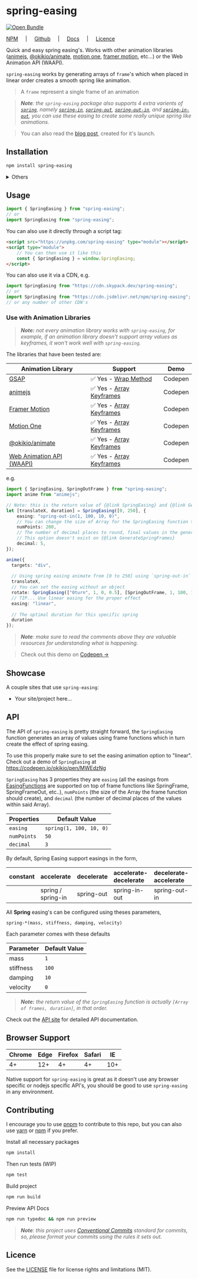 # spring-easing

[![Open Bundle](https://bundle.js.org/badge-light.svg)](https://bundle.js.org/?q=spring-easing&bundle)

[NPM](https://www.npmjs.com/package/spring-easing) <span style="padding-inline: 1rem">|</span> [Github](https://github.com/okikio/spring-easing#readme) <span style="padding-inline: 1rem">|</span> [Docs](https://spring-easing.okikio.dev) <span style="padding-inline: 1rem">|</span> [Licence](./LICENSE)  


Quick and easy spring easing's. Works with other animation libraries ([animejs](https://animejs.com/), [@okikio/animate](http://npmjs.com/@okikio/animate), [motion one](https://motion.dev/), [framer motion](https://www.framer.com/docs/animation/), etc...)  or the Web Animation API (WAAPI).

`spring-easing` works by generating arrays of `frame`'s  which when placed in linear order creates a smooth spring like animation.

> A `frame` represent a single frame of an animation 

> _**Note**: the `spring-easing` package also supports 4 extra varients of [`spring`](https://spring-easing.okikio.dev/modules.html#SpringFrame), namely [`spring-in`](https://spring-easing.okikio.dev/modules.html#SpringInFrame), [`spring-out`](https://spring-easing.okikio.dev/modules.html#SpringOutFrame), [`spring-out-in`](https://spring-easing.okikio.dev/modules.html#SpringOutInFrame), and [`spring-in-out`](https://spring-easing.okikio.dev/modules.html#SpringInOutFrame), you can use these easing to create some really unique spring like animations._

> You can also read the [blog post](https://blog.okikio.dev/spring-easing), created for it's launch. 

## Installation
```bash
npm install spring-easing
```

<details>
    <summary>Others</summary>

```bash
yarn add spring-easing
```

or 

```bash
pnpm install spring-easing
```
</details>

## Usage

```ts
import { SpringEasing } from "spring-easing";
// or 
import SpringEasing from "spring-easing";
```

You can also use it directly through a script tag:
```html
<script src="https://unpkg.com/spring-easing" type="module"></script>
<script type="module">
    // You can then use it like this
    const { SpringEasing } = window.SpringEasing; 
</script>
```

You can also use it via a CDN, e.g.
```ts
import SpringEasing from "https://cdn.skypack.dev/spring-easing";
// or 
import SpringEasing from "https://cdn.jsdelivr.net/npm/spring-easing";
// or any number of other CDN's
```

### Use with Animation Libraries

> _**Note:** not every animation library works with `spring-easing`, for example, if an animation library doesn't support array values as keyframes, it won't work well with `spring-easing`._

The libraries that have been tested are:

| Animation Library                                                                                | Support                                                                                                         | Demo    |
| ------------------------------------------------------------------------------------------------ | --------------------------------------------------------------------------------------------------------------- | ------- |
| [GSAP](https://greensock.com/)                                                                   | ✅ Yes - [Wrap Method](https://greensock.com/docs/v3/GSAP/UtilityMethods/wrap())                                 | Codepen |
| [animejs](https://animejs.com)                                                                   | ✅ Yes - [Array Keyframes](https://animejs.com/documentation/#animationKeyframes)                                | Codepen |
| [Framer Motion](https://www.framer.com/motion/)                                                  | ✅ Yes - [Array Keyframes](https://www.framer.com/docs/animation/##keyframes)                                    | Codepen |
| [Motion One](https://motion.dev)                                                                 | ✅ Yes - [Array Keyframes](https://motion.dev/dom/animate#keyframes)                                             | Codepen |
| [@okikio/animate](https://okikio.github.io/native/packages/animate)                              | ✅ Yes - [Array Keyframes](https://okikio.github.io/native/packages/animate/#animations)                         | Codepen |
| [Web Animation API (WAAPI)](https://developer.mozilla.org/en-US/docs/Web/API/Web_Animations_API) | ✅ Yes - [Array Keyframes](https://developer.mozilla.org/en-US/docs/Web/API/Web_Animations_API/Keyframe_Formats) | Codepen |


e.g. 
```ts
import { SpringEasing, SpringOutFrame } from "spring-easing";
import anime from "animejs";

// Note: this is the return value of {@link SpringEasing} and {@link GenerateSpringFrames}, you don't need the object to get this format
let [translateX, duration] = SpringEasing([0, 250], {
    easing: "spring-out-in(1, 100, 10, 0)",
    // You can change the size of Array for the SpringEasing function to generate
    numPoints: 200,
    // The number of decimal places to round, final values in the generated Array
    // This option doesn't exist on {@link GenerateSpringFrames}
    decimal: 5,
});

anime({
  targets: "div",
  
  // Using spring easing animate from [0 to 250] using `spring-out-in`
  translateX,
  // You can set the easing without an object
  rotate: SpringEasing(["0turn", 1, 0, 0.5], [SpringOutFrame, 1, 100, 10, 0])[0],
  // TIP... Use linear easing for the proper effect
  easing: "linear",
  
  // The optimal duration for this specific spring
  duration
});
```

> _**Note**: make sure to read the comments above they are valuable resources for understanding what is happening._

> Check out this demo on [Codepen →](https://codepen.io/okikio/pen/MWEdzNg)

## Showcase

A couple sites that use `spring-easing`:
* Your site/project here...

## API

The API of `spring-easing` is pretty straight forward, the `SpringEasing` function generates an array of values using frame functions which in turn create the effect of spring easing.

To use this properly make sure to set the easing animation option to "linear".
Check out a demo of `SpringEasing` at <https://codepen.io/okikio/pen/MWEdzNg>

`SpringEasing` has 3 properties they are `easing` (all the easings from [EasingFunctions](https://spring-easing.okikio.dev/modules.html#EasingOptions) are supported on top of frame functions like SpringFrame, SpringFrameOut, etc..), `numPoints` (the size of the Array the frame function should create), and `decimal` (the number of decimal places of the values within said Array).

| Properties  | Default Value           |
| ----------- | ----------------------- |
| `easing`    | `spring(1, 100, 10, 0)` |
| `numPoints` | `50`                    |
| `decimal`   | `3`                     |

By default, Spring Easing support easings in the form,

| constant | accelerate         | decelerate | accelerate-decelerate | decelerate-accelerate |
| :------- | :----------------- | :--------- | :-------------------- | :-------------------- |
|          | spring / spring-in | spring-out | spring-in-out         | spring-out-in         |

All **Spring** easing's can be configured using theses parameters,

`spring-*(mass, stiffness, damping, velocity)`

Each parameter comes with these defaults

| Parameter | Default Value |
| --------- | ------------- |
| mass      | `1`           |
| stiffness | `100`         |
| damping   | `10`          |
| velocity  | `0`           |

> _**Note:** the return value of the `SpringEasing` function is actually `[Array of frames, duration]`, in that order._ 

Check out the [API site](https://spring-easing.okikio.dev) for detailed API documentation.

## Browser Support

| Chrome | Edge | Firefox | Safari | IE  |
| ------ | ---- | ------- | ------ | --- |
| 4+     | 12+  | 4+      | 4+     | 10+ |

Native support for `spring-easing` is great as it doesn't use any browser specific or nodejs specific API's, you should be good to use `spring-easing` in any environment.


## Contributing

I encourage you to use [pnpm](https://pnpm.io/configuring) to contribute to this repo, but you can also use [yarn](https://classic.yarnpkg.com/lang/en/) or [npm](https://npmjs.com) if you prefer.

Install all necessary packages
```bash
npm install
```

Then run tests (WIP)
```bash
npm test
```

Build project 
```bash
npm run build
```

Preview API Docs
```bash
npm run typedoc && npm run preview
```

> _**Note**: this project uses [Conventional Commits](https://www.conventionalcommits.org/en/v1.0.0/) standard for commits, so, please format your commits using the rules it sets out._

## Licence
See the [LICENSE](./LICENSE) file for license rights and limitations (MIT).

